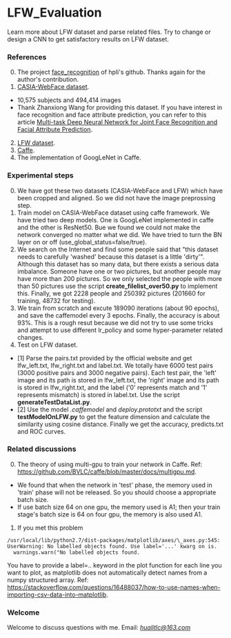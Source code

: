 # LFW_Evaluation
Learn more about LFW dataset and parse related files. Try to change or design a CNN to get satisfactory results on LFW dataset.


### References
0. The project [face_recognition](https://github.com/hqli/face_recognition/blob/master/) of hpli's github. Thanks again for the author's contribution.
1. [CASIA-WebFace dataset](http://www.cbsr.ia.ac.cn/english/CASIA-WebFace-Database.html).
- 10,575 subjects and 494,414 images
- Thank Zhanxiong Wang for providing this dataset. If you have interest in face recognition and face attribute prediction, you can refer to this article [Multi-task Deep Neural Network for Joint Face Recognition and Facial Attribute Prediction](https://dl.acm.org/citation.cfm?id=3078973).
2. [LFW dataset](http://vis-www.cs.umass.edu/lfw/).
3. [Caffe](http://caffe.berkeleyvision.org/).
4. The implementation of GoogLeNet in Caffe.


### Experimental steps
0. We have got these two datasets (CASIA-WebFace and LFW) which have been cropped and aligned. So we did not have the image preprossing step.
1. Train model on CASIA-WebFace dataset using caffe framework. We have tried two deep models. One is GoogLeNet implemented in caffe and the other is ResNet50. Bue we found we could not make the network converged no matter what we did. We have tried to turn the BN layer on or off (use_global_status=false/true).
2. We search on the Internet and find some people said that "this dataset needs to carefully 'washed' because this dataset is a little 'dirty'". Although this dataset has so many data, but there exists a serious data imbalance. Someone have one or two pictures, but another people may have more than 200 pictures. So we only selected the people with more than 50 pictures use the script **create_filelist_over50.py** to implement this. Finally, we got 2228 people and 250392 pictures (201660 for training, 48732 for testing).
3. We train from scratch and excute 189090 iterations (about 90 epochs), and save the caffemodel every 3 epochs. Finally, the accuracy is about 93%. This is a rough resut because we did not try to use some tricks and attempt to use different lr_policy and some hyper-parameter related changes.
4. Test on LFW dataset.
- [1] Parse the pairs.txt provided by the official website and get lfw_left.txt, lfw_right.txt and label.txt. We totally have 6000 test pairs (3000 positive pairs and 3000 negative pairs). Each test pair, the 'left' image and its path is stored in lfw_left.txt, the 'right' image and its path is stored in lfw_right.txt, and the label ('0' represents match and '1' represents mismatch) is stored in label.txt. Use the script **generateTestDataList.py**.
- [2] Use the model *.caffemodel* and *deploy.prototxt* and the script **testModelOnLFW.py** to get the feature dimension and calculate the similarity using cosine distance. Finally we get the accuracy, predicts.txt and ROC curves.



### Related discussions
0. The theory of using multi-gpu to train your network in Caffe. Ref: https://github.com/BVLC/caffe/blob/master/docs/multigpu.md. 
- We found that when the network in 'test' phase, the memory used in 'train' phase will not be released. So you should choose a appropriate batch size. 
- If use batch size 64 on one gpu, the memory used is A1; then your train stage's batch size is 64 on four gpu, the memory is also used A1.
1. If you met this problem
```
/usr/local/lib/python2.7/dist-packages/matplotlib/axes/\_axes.py:545: UserWarning: No labelled objects found. Use label='...' kwarg on is.
  warnings.warn("No labelled objects found.
```
You have to provide a label=.. keyword in the plot function for each line you want to plot, as matplotlib does not automatically detect names from a numpy structured array. Ref: https://stackoverflow.com/questions/16488037/how-to-use-names-when-importing-csv-data-into-matplotlib.


### Welcome
Welcome to discuss questions with me. Email: *hualitlc@163.com*



